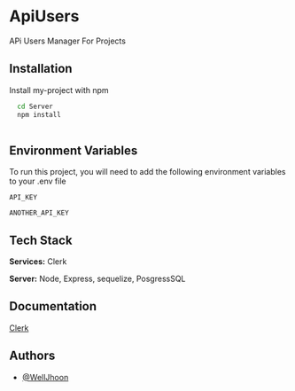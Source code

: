 

# ApiUsers

APi Users Manager For Projects


## Installation

Install my-project with npm

```bash 
  cd Server
  npm install 
 
```
    
## Environment Variables

To run this project, you will need to add the following environment variables to your .env file

`API_KEY`

`ANOTHER_API_KEY`


## Tech Stack

**Services:**  Clerk

**Server:** Node, Express, sequelize, PosgressSQL


## Documentation

[Clerk](https://clerk.com/docs)


## Authors

- [@WellJhoon](https://github.com/WellJhoon)

